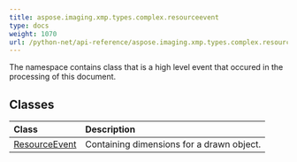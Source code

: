 ```yaml
---
title: aspose.imaging.xmp.types.complex.resourceevent
type: docs
weight: 1070
url: /python-net/api-reference/aspose.imaging.xmp.types.complex.resourceevent/
---
```



The namespace contains class that is a high level event that occured in the processing of this document.

## **Classes**
|**Class**|**Description**|
| :- | :- |
|[ResourceEvent](/imaging/python-net/api-reference/aspose.imaging.xmp.types.complex.resourceevent/resourceevent/)|Containing dimensions for a drawn object.|
